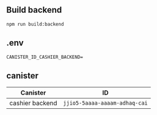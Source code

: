 ## Build backend

```
npm run build:backend
```

## .env

```
CANISTER_ID_CASHIER_BACKEND=
```

## canister

| Canister        | ID                            |
| --------------- | ----------------------------- |
| cashier backend | `jjio5-5aaaa-aaaam-adhaq-cai` |
